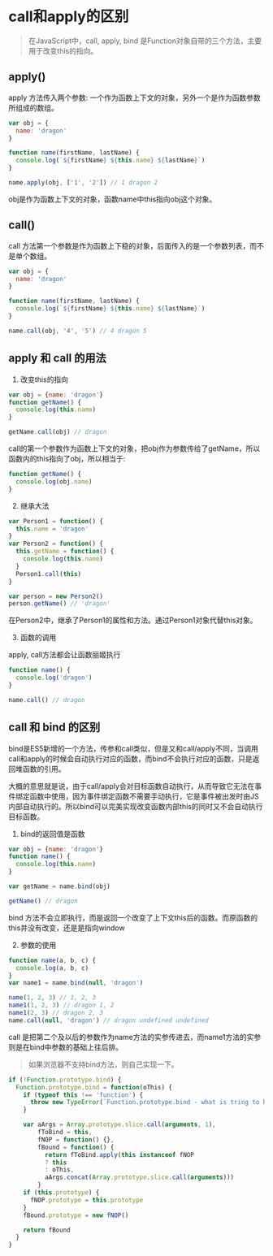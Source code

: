 # call和apply的区别

> 在JavaScript中，call, apply, bind 是Function对象自带的三个方法，主要用于改变this的指向。

## apply()

apply 方法传入两个参数: 一个作为函数上下文的对象，另外一个是作为函数参数所组成的数组。

```js
var obj = {
  name: 'dragon'
}

function name(firstName, lastName) {
  console.log(`${firstName} ${this.name} ${lastName}`)
}

name.apply(obj, ['1', '2']) // 1 dragon 2
```

obj是作为函数上下文的对象，函数name中this指向obj这个对象。

## call()

call 方法第一个参数是作为函数上下稳的对象，后面传入的是一个参数列表，而不是单个数组。

```js
var obj = {
  name: 'dragon'
}

function name(firstName, lastName) {
  console.log(`${firstName} ${this.name} ${lastName}`)
}

name.call(obj, '4', '5') // 4 dragon 5
```


## apply 和 call 的用法

1. 改变this的指向

```js
var obj = {name: 'dragon'}
function getName() {
  console.log(this.name)
}

getName.call(obj) // dragon
```
call的第一个参数作为函数上下文的对象，把obj作为参数传给了getName，所以函数内的this指向了obj，所以相当于:

```js
function getName() {
  console.log(obj.name)
}
```

2. 继承大法

```js
var Person1 = function() {
  this.name = 'dragon'
}
var Person2 = function() {
  this.getName = function() {
    console.log(this.name)
  }
  Person1.call(this)
}

var person = new Person2()
person.getName() // 'dragon'
```

在Person2中，继承了Person1的属性和方法。通过Person1对象代替this对象。

3. 函数的调用

apply, call方法都会让函数丽姬执行

```js
function name() {
  console.log('dragon')
}

name.call() // dragon
```

## call 和 bind 的区别

bind是ES5新增的一个方法，传参和call类似，但是又和call/apply不同，当调用call和apply的时候会自动执行对应的函数，而bind不会执行对应的函数，只是返回堆函数的引用。  

大概的意思就是说，由于call/apply会对目标函数自动执行，从而导致它无法在事件绑定函数中使用，因为事件绑定函数不需要手动执行，它是事件被出发时由JS内部自动执行的。所以bind可以完美实现改变函数内部this的同时又不会自动执行目标函数。

1. bind的返回值是函数

```js
var obj = {name: 'dragon'}
function name() {
  console.log(this.name)
}

var getName = name.bind(obj)

getName() // dragon
```

bind 方法不会立即执行，而是返回一个改变了上下文this后的函数。而原函数的this并没有改变，还是是指向window

2. 参数的使用

```js
function name(a, b, c) {
  console.log(a, b, c)
}
var name1 = name.bind(null, 'dragon')

name(1, 2, 3) // 1, 2, 3
name1(1, 2, 3) // dragon 1, 2
name1(2, 3) // dragon 2, 3
name.call(null, 'dragon') // dragon undefined undefined
```

call 是把第二个及以后的参数作为name方法的实参传进去，而name1方法的实参则是在bind中参数的基础上往后排。

> 如果浏览器不支持bind方法，则自己实现一下。

```js
if (!Function.prototype.bind) {
  Function.prototype.bind = function(oThis) {
    if (typeof this !== 'function') {
      throw new TypeError(`Function.prototype.bind - what is tring to be bound is not callable..`)
    }

    var aArgs = Array.prototype.slice.call(arguments, 1),
        fToBind = this,
        fNOP = function() {},
        fBound = function() {
          return fToBind.apply(this instanceof fNOP
          ? this
          : oThis,
          aArgs.concat(Array.prototype.slice.call(arguments)))
        }
    if (this.prototype) {
      fNOP.prototype = this.prototype
    }
    fBound.prototype = new fNOP()

    return fBound
  }
}

```
